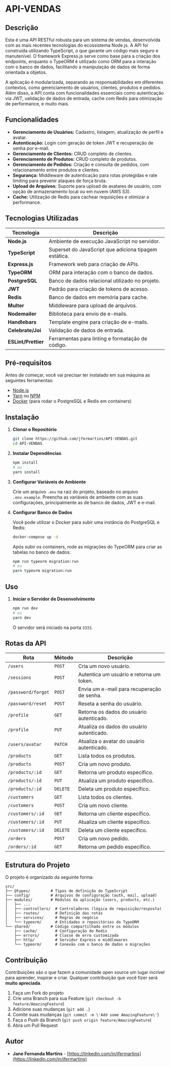 # API-VENDAS

## Descrição

Esta é uma API RESTful robusta para um sistema de vendas, desenvolvida com as mais recentes tecnologias do ecossistema Node.js. A API foi construída utilizando TypeScript, o que garante um código mais seguro e manutenível. O framework Express.js serve como base para a criação dos endpoints, enquanto o TypeORM é utilizado como ORM para a interação com o banco de dados, facilitando a manipulação de dados de forma orientada a objetos.

A aplicação é modularizada, separando as responsabilidades em diferentes contextos, como gerenciamento de usuários, clientes, produtos e pedidos. Além disso, a API conta com funcionalidades essenciais como autenticação via JWT, validação de dados de entrada, cache com Redis para otimização de performance, e muito mais.

## Funcionalidades

*   **Gerenciamento de Usuários:** Cadastro, listagem, atualização de perfil e avatar.
*   **Autenticação:** Login com geração de token JWT e recuperação de senha por e-mail.
*   **Gerenciamento de Clientes:** CRUD completo de clientes.
*   **Gerenciamento de Produtos:** CRUD completo de produtos.
*   **Gerenciamento de Pedidos:** Criação e consulta de pedidos, com relacionamento entre produtos e clientes.
*   **Segurança:** Middleware de autenticação para rotas protegidas e rate limiting para prevenir ataques de força bruta.
*   **Upload de Arquivos:** Suporte para upload de avatares de usuário, com opção de armazenamento local ou em nuvem (AWS S3).
*   **Cache:** Utilização de Redis para cachear requisições e otimizar a performance.

## Tecnologias Utilizadas

| Tecnologia | Descrição |
| --- | --- |
| **Node.js** | Ambiente de execução JavaScript no servidor. |
| **TypeScript** | Superset do JavaScript que adiciona tipagem estática. |
| **Express.js** | Framework web para criação de APIs. |
| **TypeORM** | ORM para interação com o banco de dados. |
| **PostgreSQL** | Banco de dados relacional utilizado no projeto. |
| **JWT** | Padrão para criação de tokens de acesso. |
| **Redis** | Banco de dados em memória para cache. |
| **Multer** | Middleware para upload de arquivos. |
| **Nodemailer** | Biblioteca para envio de e-mails. |
| **Handlebars** | Template engine para criação de e-mails. |
| **Celebrate/Joi** | Validação de dados de entrada. |
| **ESLint/Prettier** | Ferramentas para linting e formatação de código. |

## Pré-requisitos

Antes de começar, você vai precisar ter instalado em sua máquina as seguintes ferramentas:
*   [Node.js](https://nodejs.org/en/)
*   [Yarn](https://yarnpkg.com/) ou [NPM](https://www.npmjs.com/)
*   [Docker](https://www.docker.com/) (para rodar o PostgreSQL e Redis em containers)

## Instalação

1.  **Clonar o Repositório**
    ```bash
    git clone https://github.com/jfermartins/API-VENDAS.git
    cd API-VENDAS
    ```
2.  **Instalar Dependências**
    ```bash
    npm install
    # ou
    yarn install
    ```
3.  **Configurar Variáveis de Ambiente**
    
    Crie um arquivo `.env` na raiz do projeto, baseado no arquivo `.env.example`. Preencha as variáveis de ambiente com as suas configurações, principalmente as de banco de dados, JWT e e-mail.
    
4.  **Configurar Banco de Dados**
    
    Você pode utilizar o Docker para subir uma instância do PostgreSQL e Redis:
    ```bash
    docker-compose up -d
    ```
    Após subir os containers, rode as migrações do TypeORM para criar as tabelas no banco de dados:
    ```bash
    npm run typeorm migration:run
    # ou
    yarn typeorm migration:run
    ```

## Uso

1.  **Iniciar o Servidor de Desenvolvimento**
    ```bash
    npm run dev
    # ou
    yarn dev
    ```
    O servidor será iniciado na porta `3333`.

## Rotas da API

| Rota | Método | Descrição |
| --- | --- | --- |
| `/users` | `POST` | Cria um novo usuário. |
| `/sessions` | `POST` | Autentica um usuário e retorna um token. |
| `/password/forgot` | `POST` | Envia um e-mail para recuperação de senha. |
| `/password/reset` | `POST` | Reseta a senha do usuário. |
| `/profile` | `GET` | Retorna os dados do usuário autenticado. |
| `/profile` | `PUT` | Atualiza os dados do usuário autenticado. |
| `/users/avatar` | `PATCH` | Atualiza o avatar do usuário autenticado. |
| `/products` | `GET` | Lista todos os produtos. |
| `/products` | `POST` | Cria um novo produto. |
| `/products/:id` | `GET` | Retorna um produto específico. |
| `/products/:id` | `PUT` | Atualiza um produto específico. |
| `/products/:id` | `DELETE` | Deleta um produto específico. |
| `/customers` | `GET` | Lista todos os clientes. |
| `/customers` | `POST` | Cria um novo cliente. |
| `/customers/:id` | `GET` | Retorna um cliente específico. |
| `/customers/:id` | `PUT` | Atualiza um cliente específico. |
| `/customers/:id` | `DELETE` | Deleta um cliente específico. |
| `/orders` | `POST` | Cria um novo pedido. |
| `/orders/:id` | `GET` | Retorna um pedido específico. |

## Estrutura do Projeto

O projeto é organizado da seguinte forma:

```
src/
├── @types/         # Tipos de definição do TypeScript
├── config/         # Arquivos de configuração (auth, mail, upload)
├── modules/        # Módulos da aplicação (users, products, etc.)
│   ├── ...
│   ├── controllers/  # Controladores (lógica de requisição/resposta)
│   ├── routes/       # Definição das rotas
│   ├── services/     # Regras de negócio
│   └── typeorm/      # Entidades e repositórios do TypeORM
└── shared/         # Código compartilhado entre os módulos
    ├── cache/        # Configuração do Redis
    ├── errors/       # Classe de erro customizada
    ├── http/         # Servidor Express e middlewares
    └── typeorm/      # Conexão com o banco de dados e migrações
```

## Contribuição

Contribuições são o que fazem a comunidade open source um lugar incrível para aprender, inspirar e criar. Qualquer contribuição que você fizer será **muito apreciada**.

1.  Faça um Fork do projeto
2.  Crie uma Branch para sua Feature (`git checkout -b feature/AmazingFeature`)
3.  Adicione suas mudanças (`git add .`)
4.  Comite suas mudanças (`git commit -m \'Add some AmazingFeature\'`) 
5.  Faça o Push da Branch (`git push origin feature/AmazingFeature`)
6.  Abra um Pull Request

## Autor

*   **Jane Fernanda Martins** - [https://linkedin.com/in/jfermartins](https://linkedin.com/in/jfermartins)

